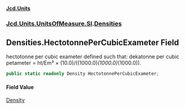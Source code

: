 #### [Jcd.Units](index 'index')
### [Jcd.Units.UnitsOfMeasure.SI](Jcd.Units.UnitsOfMeasure.SI 'Jcd.Units.UnitsOfMeasure.SI').[Densities](Densities 'Jcd.Units.UnitsOfMeasure.SI.Densities')

## Densities.HectotonnePerCubicExameter Field

hectotonne per cubic exameter defined such that: dekatonne per cubic petameter = ht/Em³ ×
(10.0)/((1000.0)*(1000.0)*(1000.0)).

```csharp
public static readonly Density HectotonnePerCubicExameter;
```

#### Field Value
[Density](Density 'Jcd.Units.UnitTypes.Density')